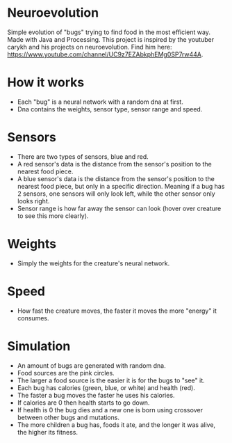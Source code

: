 # Neuroevolution
Simple evolution of "bugs" trying to find food in the most efficient way. Made with Java and Processing.
This project is inspired by the youtuber carykh and his projects on neuroevolution. 
Find him here: https://www.youtube.com/channel/UC9z7EZAbkphEMg0SP7rw44A.

# How it works
- Each "bug" is a neural network with a random dna at first.
- Dna contains the weights, sensor type, sensor range and speed.

# Sensors
- There are two types of sensors, blue and red.
- A red sensor's data is the distance from the sensor's position to the nearest food piece.
- A blue sensor's data is the distance from the sensor's position to the nearest food piece,
but only in a specific direction. Meaning if a bug has 2 sensors, one sensors will only look left,
while the other sensor only looks right.
- Sensor range is how far away the sensor can look (hover over creature to see this more clearly).

# Weights
- Simply the weights for the creature's neural network.

# Speed
- How fast the creature moves, the faster it moves the more "energy" it consumes.

# Simulation
- An amount of bugs are generated with random dna.
- Food sources are the pink circles.
- The larger a food source is the easier it is for the bugs to "see" it.
- Each bug has calories (green, blue, or white) and health (red).
- The faster a bug moves the faster he uses his calories.
- If calories are 0 then health starts to go down.
- If health is 0 the bug dies and a new one is born using crossover between other bugs and mutations.
- The more children a bug has, foods it ate, and the longer it was alive, the higher its fitness.

